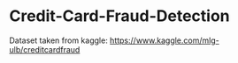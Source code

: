# Credit-Card-Fraud-Detection
Dataset taken from kaggle: https://www.kaggle.com/mlg-ulb/creditcardfraud
